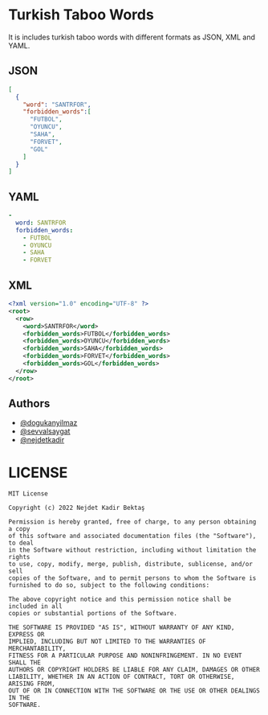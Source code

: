 # Turkish Taboo Words
It is includes turkish taboo words with different formats as JSON, XML and YAML.

## JSON
```json
[
  {
    "word": "SANTRFOR",
    "forbidden_words":[
      "FUTBOL",
      "OYUNCU",
      "SAHA",
      "FORVET",
      "GOL"
    ]
  }
]
```

## YAML
```yaml
-
  word: SANTRFOR
  forbidden_words:
    - FUTBOL
    - OYUNCU
    - SAHA
    - FORVET
```

## XML
```xml
<?xml version="1.0" encoding="UTF-8" ?>
<root>
  <row>
    <word>SANTRFOR</word>
    <forbidden_words>FUTBOL</forbidden_words>
    <forbidden_words>OYUNCU</forbidden_words>
    <forbidden_words>SAHA</forbidden_words>
    <forbidden_words>FORVET</forbidden_words>
    <forbidden_words>GOL</forbidden_words>
  </row>
</root>
```

## Authors
- [@dogukanyilmaz](https://github.com/dogukanyilmaz)
- [@sevvalsaygat](https://github.com/sevvalsaygat)
- [@nejdetkadir](https://github.com/nejdetkadir)

# LICENSE
```
MIT License

Copyright (c) 2022 Nejdet Kadir Bektaş

Permission is hereby granted, free of charge, to any person obtaining a copy
of this software and associated documentation files (the "Software"), to deal
in the Software without restriction, including without limitation the rights
to use, copy, modify, merge, publish, distribute, sublicense, and/or sell
copies of the Software, and to permit persons to whom the Software is
furnished to do so, subject to the following conditions:

The above copyright notice and this permission notice shall be included in all
copies or substantial portions of the Software.

THE SOFTWARE IS PROVIDED "AS IS", WITHOUT WARRANTY OF ANY KIND, EXPRESS OR
IMPLIED, INCLUDING BUT NOT LIMITED TO THE WARRANTIES OF MERCHANTABILITY,
FITNESS FOR A PARTICULAR PURPOSE AND NONINFRINGEMENT. IN NO EVENT SHALL THE
AUTHORS OR COPYRIGHT HOLDERS BE LIABLE FOR ANY CLAIM, DAMAGES OR OTHER
LIABILITY, WHETHER IN AN ACTION OF CONTRACT, TORT OR OTHERWISE, ARISING FROM,
OUT OF OR IN CONNECTION WITH THE SOFTWARE OR THE USE OR OTHER DEALINGS IN THE
SOFTWARE.
```